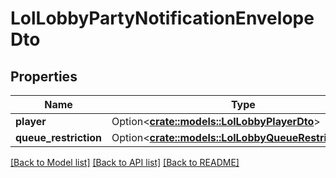 # LolLobbyPartyNotificationEnvelopeDto

## Properties

Name | Type | Description | Notes
------------ | ------------- | ------------- | -------------
**player** | Option<[**crate::models::LolLobbyPlayerDto**](LolLobbyPlayerDto.md)> |  | [optional]
**queue_restriction** | Option<[**crate::models::LolLobbyQueueRestrictionDto**](LolLobbyQueueRestrictionDto.md)> |  | [optional]

[[Back to Model list]](../README.md#documentation-for-models) [[Back to API list]](../README.md#documentation-for-api-endpoints) [[Back to README]](../README.md)


